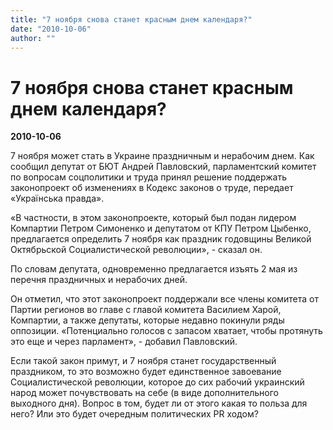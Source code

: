 ```yaml
---
title: "7 ноября снова станет красным днем календаря?"
date: "2010-10-06"
author: ""
---
```


# 7 ноября снова станет красным днем календаря?

**2010-10-06** 

7 ноября может стать в Украине праздничным и нерабочим днем. Как сообщил депутат от БЮТ Андрей Павловский, парламентский комитет по вопросам соцполитики и труда принял решение поддержать законопроект об изменениях в Кодекс законов о труде, передает «Українська правда».

«В частности, в этом законопроекте, который был подан лидером Компартии Петром Симоненко и депутатом от КПУ Петром Цыбенко, предлагается определить 7 ноября как праздник годовщины Великой Октябрьской Социалистической революции», - сказал он.

По словам депутата, одновременно предлагается изъять 2 мая из перечня праздничных и нерабочих дней.

Он отметил, что этот законопроект поддержали все члены комитета от Партии регионов во главе с главой комитета Василием Харой, Компартии, а также депутаты, которые недавно покинули ряды оппозиции. «Потенциально голосов с запасом хватает, чтобы протянуть это еще и через парламент», - добавил Павловский.

Если такой закон примут, и 7 ноября станет государственный праздником, то это возможно будет единственное завоевание Социалистической революции, которое до сих рабочий украинский народ может почувствовать на себе (в виде дополнительного выходного дня). Вопрос в том, будет ли от этого какая то польза для него? Или это будет очередным политических PR ходом?